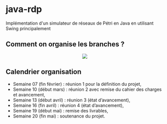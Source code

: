 # java-rdp
Implémentation d'un simulateur de réseaux de Pétri en Java en utilisant Swing principalement

## Comment on organise les branches ?

<p align="center">
  <img src="https://i.imgur.com/0eeVHRb.png" />
</p>

## Calendrier organisation 

<ul>
	<li> Semaine 07 (fin février) : réunion 1 pour la définition du projet, </li>
	<li>Semaine 10 (début mars) : réunion 2 avec remise du cahier des charges et avancement,</li>
	<li>Semaine 13 (début avril) : réunion 3 (état d’avancement),</li>
	<li>Semaine 16 (fin avril) : réunion 4 (état d’avancement),</li>
	<li>Semaine 19 (début mai) : remise des livrables,</li>
	<li>Semaine 20 (fin mai) : soutenance du projet.</li>
</ul>